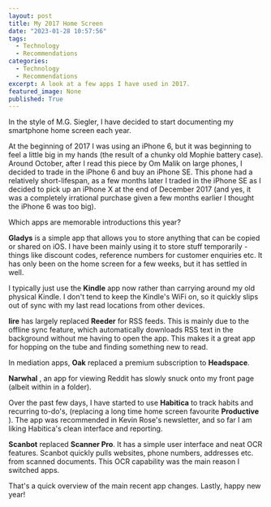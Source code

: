 ```yaml
---
layout: post
title: My 2017 Home Screen
date: "2023-01-28 10:57:56"
tags:
  - Technology
  - Recommendations
categories:
  - Technology
  - Recommendations
excerpt: A look at a few apps I have used in 2017.
featured_image: None
published: True
---
```

In the style of M.G. Siegler, I have decided to start documenting my smartphone home screen each year.

At the beginning of 2017 I was using an iPhone 6, but it was beginning to feel a little big in my hands (the result of a chunky old Mophie battery case). Around October, after I read this piece by Om Malik on large phones, I decided to trade in the iPhone 6 and buy an iPhone SE. This phone had a relatively short-lifespan, as a few months later I traded in the iPhone SE as I decided to pick up an iPhone X at the end of December 2017 (and yes, it was a completely irrational purchase given a few months earlier I thought the iPhone 6 was too big).

Which apps are memorable introductions this year?

 **Gladys** is a simple app that allows you to store anything that can be copied or shared on iOS. I have been mainly using it to store stuff temporarily - things like discount codes, reference numbers for customer enquiries etc. It has only been on the home screen for a few weeks, but it has settled in well.

I typically just use the **Kindle** app now rather than carrying around my old physical Kindle. I don't tend to keep the Kindle's WiFi on, so it quickly slips out of sync with my last read locations from other devices.

 **lire** has largely replaced **Reeder** for RSS feeds. This is mainly due to the offline sync feature, which automatically downloads RSS text in the background without me having to open the app. This makes it a great app for hopping on the tube and finding something new to read.

In mediation apps, **Oak** replaced a premium subscription to **Headspace**.

 **Narwhal** , an app for viewing Reddit has slowly snuck onto my front page (albeit within in a folder).

Over the past few days, I have started to use **Habitica** to track habits and recurring to-do's, (replacing a long time home screen favourite **Productive** ). The app was recommended in Kevin Rose's newsletter, and so far I am liking Habitica's clean interface and reporting.

 **Scanbot** replaced **Scanner Pro**. It has a simple user interface and neat OCR features. Scanbot quickly pulls websites, phone numbers, addresses etc. from scanned documents. This OCR capability was the main reason I switched apps.

That's a quick overview of the main recent app changes. Lastly, happy new year!
